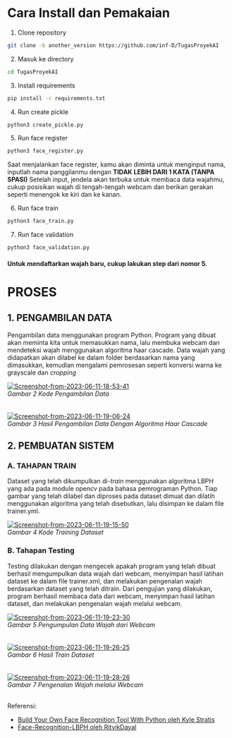 # Cara Install dan Pemakaian
1. Clone repository
```bash
git clone -b another_version https://github.com/inf-D/TugasProyekAI
```

2. Masuk ke directory
```bash
cd TugasProyekAI
```

3. Install requirements
```bash
pip install -r requirements.txt
```

4. Run create pickle
```bash
python3 create_pickle.py
```

5. Run face register
```bash
python3 face_register.py
```
Saat menjalankan face register, kamu akan diminta untuk menginput nama, inputlah nama panggilanmu dengan <b>TIDAK LEBIH DARI 1 KATA (TANPA SPASI)</b>
Setelah input, jendela akan terbuka untuk membaca data wajahmu, cukup posisikan wajah di tengah-tengah webcam dan berikan gerakan seperti menengok ke kiri dan ke kanan.

6. Run face train
```bash
python3 face_train.py
```

7. Run face validation
```bash
python3 face_validation.py
```

#### Untuk mendaftarkan wajah baru, cukup lakukan step dari nomor 5.

# PROSES
## 1. PENGAMBILAN DATA
Pengambilan data menggunakan program Python. Program yang dibuat akan meminta kita untuk memasukkan nama, lalu membuka webcam dan mendeteksi wajah menggunakan algoritma haar cascade. Data wajah yang didapatkan akan dilabel ke dalam folder berdasarkan nama yang dimasukkan, kemudian mengalami pemrosesan seperti konversi warna ke grayscale dan <i>cropping</i> 

<div><a href="https://ibb.co/TwmXrDM"><img src="https://i.ibb.co/CwhdWpK/Screenshot-from-2023-06-11-18-53-41.png" alt="Screenshot-from-2023-06-11-18-53-41" border="0"></a></div>
<em>Gambar 2 Kode Pengambilan Data</em>
<br><br><br>
<div><a href="https://ibb.co/zPtqMck"><img src="https://i.ibb.co/tY1VGfd/Screenshot-from-2023-06-11-19-06-24.png" alt="Screenshot-from-2023-06-11-19-06-24" border="0"></a></div>
<em>Gambar 3 Hasil Pengambilan Data Dengan Algoritma Haar Cascade</em>

## 2. PEMBUATAN SISTEM
### A. TAHAPAN TRAIN
Dataset yang telah dikumpulkan di-<i>train</i> menggunakan algoritma LBPH yang ada pada module opencv pada bahasa pemrograman Python. Tiap gambar yang telah dilabel dan diproses pada dataset dimuat dan dilatih menggunakan algoritma yang telah disebutkan, lalu disimpan ke dalam file trainer.yml.
<div><a href="https://ibb.co/LpbfhHd"><img src="https://i.ibb.co/12hxJjG/Screenshot-from-2023-06-11-19-15-50.png" alt="Screenshot-from-2023-06-11-19-15-50" border="0"></a></div>
<em>Gambar 4 Kode Training Dataset</em>

### B. Tahapan Testing
Testing dilakukan dengan mengecek apakah program yang telah dibuat berhasil mengumpulkan data wajah dari webcam, menyimpan hasil latihan dataset ke dalam file trainer.xml, dan melakukan pengenalan wajah berdasarkan dataset yang telah ditrain.
Dari pengujian yang dilakukan, program berhasil membaca data dari webcam, menyimpan hasil latihan dataset, dan melakukan pengenalan wajah melalui webcam.
<div><a href="https://ibb.co/tCrbmmD"><img src="https://i.ibb.co/cTnNggQ/Screenshot-from-2023-06-11-19-23-30.png" alt="Screenshot-from-2023-06-11-19-23-30" border="0"></a></div>
<em>Gambar 5 Pengumpulan Data Wajah dari Webcam</em>
<br><br><br>
<div><a href="https://ibb.co/bN3CBYx"><img src="https://i.ibb.co/xzsBjwy/Screenshot-from-2023-06-11-19-26-25.png" alt="Screenshot-from-2023-06-11-19-26-25" border="0"></a></div>
<em>Gambar 6 Hasil Train Dataset</em>
<br><br><br>
<div><a href="https://ibb.co/8BStMMw"><img src="https://i.ibb.co/GJbN77D/Screenshot-from-2023-06-11-19-28-26.png" alt="Screenshot-from-2023-06-11-19-28-26" border="0"></a></div>
<em>Gambar 7 Pengenalan Wajah melalui Webcam</em>
<br><br>

Referensi:
- [Build Your Own Face Recognition Tool With Python oleh Kyle Stratis](https://realpython.com/face-recognition-with-python/)
- [Face-Recognition-LBPH oleh RitvikDayal](https://github.com/RitvikDayal/Face-Recognition-LBPH)
